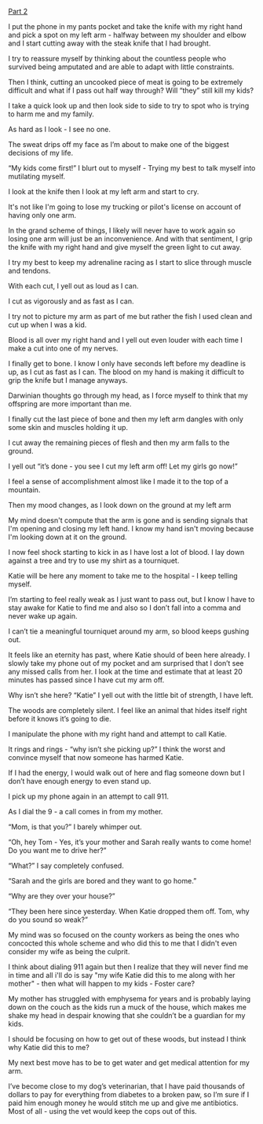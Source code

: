 [Part 2](https://www.reddit.com/r/nosleep/comments/w1ez82/metal_detecting_can_mean_life_or_death_part_2/?utm_source=share&utm_medium=ios_app&utm_name=iossmf)

I put the phone in my pants pocket and take the knife with my right hand and pick a spot on my left arm  - halfway between my shoulder and elbow and I start cutting away with the steak knife that I had brought.

I try to reassure myself by thinking about the countless people who survived being amputated and are able to adapt with little constraints.

Then I think, cutting an uncooked piece of meat is going to be extremely difficult and what if I pass out half way through? Will “they” still kill my kids?

I take a quick look up and then look side to side to try to spot who is trying  to harm me and my family.

As hard as I look - I see no one.  

The sweat drips off my face as I’m about to make one of the biggest decisions of my life.

“My kids come first!” I blurt out to myself - Trying my best to talk myself into mutilating myself.

I look at the knife then I look at my left arm and start to cry.  

It's not like I'm going to lose my trucking or pilot's license on account of having only one arm.

In the grand scheme of things, I likely will never have to work again so losing one arm will just be an inconvenience.  And with that sentiment, I grip the knife with my right hand and give myself the green light to cut away.

I try my best to keep my adrenaline racing as I start to slice through muscle and tendons. 

With each cut, I yell out as loud as I can.

I cut as vigorously and as fast as I can.

I try not to picture my arm as part of me but rather the fish I used clean and cut up when I was a kid.

Blood is all over my right hand and I yell out even louder with each time I make a cut into one of my nerves.

I finally get to bone. I know I only have seconds left before my deadline is up,  as I cut as fast as I can. The blood on my hand is making it difficult to grip the knife but I manage anyways.

Darwinian thoughts go through my head, as I force myself to think that my offspring are more important than me.

I finally cut the last piece of bone and then my left arm dangles with only some skin and muscles holding it up.

I cut away the remaining pieces of flesh and then my arm falls to the ground.

I yell out “it’s done - you see I cut my left arm off! Let my girls go now!”

I feel a sense of accomplishment almost like I made it to the top of a mountain.

Then my mood changes, as I look down on the ground at my left arm

My mind doesn't compute that the arm is gone and is sending signals that I'm opening and closing my left hand.  I know my hand isn't moving because I'm looking down at it on the ground.

I now feel shock starting to kick in as I have lost a lot of blood. I lay down against a tree and try to use my shirt as a tourniquet.

Katie will be here any moment to take me to the hospital - I keep telling myself.

I’m starting to feel really weak as I just want to pass out, but I know I have to stay awake for Katie to find me and also so I don’t fall into a comma and never wake up again.

I can’t tie a meaningful tourniquet around my arm, so blood keeps gushing out.

It feels like an eternity has past, where Katie should of been here already.  I slowly take my phone out of my pocket and am surprised that I don’t see any missed calls from her. I look at the time and estimate that at least 20 minutes has passed since I have cut my arm off.

Why isn’t she here? “Katie” I yell out with the little bit of strength, I have left.

The woods are completely silent. I feel like an animal that  hides itself right before it knows it’s going to die.

I manipulate the phone with my right hand and attempt to call Katie.

It rings and rings - “why isn’t she picking up?” I think the worst and convince myself that now someone has harmed Katie.

If I had the energy, I would walk out of here and flag someone down but I don’t have enough energy to even stand up.

I pick up my phone again in an attempt to call 911.

As I dial the 9 - a call comes in from my mother.

“Mom, is that you?” I barely whimper out.

“Oh, hey Tom - Yes, it’s your mother and Sarah really wants to come home! Do you want me to drive her?”

“What?” I say completely confused.

“Sarah and the girls are bored and they want to go home.”

“Why are they over your house?” 

“They been here since yesterday. When Katie dropped them off. Tom, why do you sound so weak?”

My mind was so focused on the county workers as being the ones who concocted this whole scheme and who did this to me that I didn't even consider my wife as being the culprit.

I think about dialing 911 again but then I realize that they will never find me in time and all i'll do is say "my wife Katie did this to me along with her mother" - then what will happen to my kids - Foster care?

My mother has struggled with emphysema for years and is probably laying down on the couch as the kids run a muck of the house, which makes me shake my head in despair knowing that she couldn’t be a guardian for my kids.

I should be focusing on how to get out of these woods, but instead I think why Katie did this to me?

My next best move has to be to get water and get medical attention for my arm.

I’ve become close to my dog’s veterinarian, that I have paid thousands of dollars to pay for everything from diabetes to a broken paw, so I’m sure if I paid him enough money he would stitch me up and give me antibiotics.  Most of all - using the vet would keep the cops out of this.